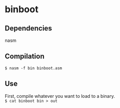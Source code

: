 # binboot

## Dependencies
nasm  

## Compilation
`$ nasm -f bin binboot.asm`

## Use
First, compile whatever you want to load to a binary.  
`$ cat binboot bin > out`